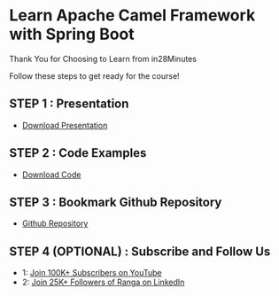 # Learn Apache Camel Framework with Spring Boot

Thank You for Choosing to Learn from in28Minutes

Follow these steps to get ready for the course!

## STEP 1 : Presentation

- [Download Presentation](https://github.com/in28minutes/course-material/raw/main/08-apache-camel/ApacheCamelPresentation.pdf)

## STEP 2 : Code Examples

- [Download Code](https://github.com/in28minutes/camel/archive/main.zip)

## STEP 3 : Bookmark Github Repository

- [Github Repository](https://github.com/in28minutes/camel)

## STEP 4 (OPTIONAL) : Subscribe and Follow Us

- 1: [Join 100K+ Subscribers on YouTube](http://youtube.com/user/rithustutorials?sub_confirmation=1)
- 2: [Join 25K+ Followers of Ranga on LinkedIn](https://www.linkedin.com/posts/rangakaranam_thank-you-keep-learning-every-day-our-activity-6687560624949485569-1Wic)

